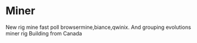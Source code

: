 # Miner
New rig mine fast poll browsermine,biance,qwinix.
And grouping evolutions miner rig 
Building from Canada

